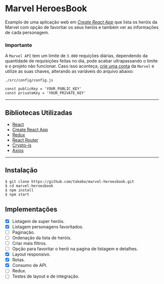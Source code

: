 # Marvel HeroesBook

Examplo de uma aplicação web em [_Create React App_](https://github.com/facebookincubator/create-react-app) que lista os heróis da Marvel com opção de favoritar os seus heróis e também ver as informações de cada personagem.

### **Importante**

A `Marvel API` tem um limite de `3.000` requições diárias, dependendo da quantidade de requisições feitas no dia, pode acabar ultrapassando o limite e o projeto não funcionar. Caso isso aconteça, [crie uma conta](https://developer.marvel.com/documentation/getting_started) da `Marvel` e utilize as suas chaves, alterando as variáveis do arquivo abaixo:

`./src/config/config.js`

```
const publicKey = 'YOUR_PUBLIC_KEY'
const privateKey = 'YOUR_PRIVATE_KEY'
```

---

## Bibliotecas Utilizadas

- [React](https://github.com/facebook/react/)
- [Create React App](https://github.com/facebook/create-react-app)
- [Redux](http://redux.js.org/)
- [React Router](https://reacttraining.com/react-router/)
- [Crypto-js](https://github.com/brix/crypto-js)
- [Axios](https://github.com/axios/axios)

---

## Instalação

```
$ git clone https://github.com/takebo/marvel-heroesbook.git
$ cd marvel-heroesbook
$ npm install
$ npm start
```

## Implementações

- [x] Listagem de super heróis.
- [x] Listagem personagens favoritados.
- [ ] Paginação.
- [ ] Ordenação da lista de heróis.
- [ ] Criar mais filtros.
- [ ] Opção para favoritar o herói na pagina de listagem e detalhes.
- [x] Layout responsivo.
- [x] Rotas.
- [x] Consumo de API.
- [ ] Redux.
- [ ] Testes de layout e de integração.
